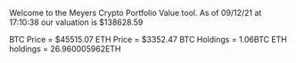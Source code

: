 Welcome to the Meyers Crypto Portfolio Value tool. 
As of 09/12/21 at 17:10:38 our valuation is $138628.59 

BTC Price = $45515.07
 ETH Price = $3352.47
BTC Holdings = 1.06BTC
 ETH holdings = 26.960005962ETH 
